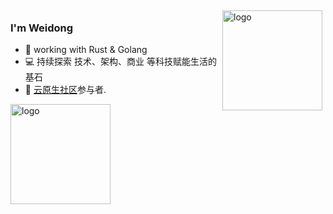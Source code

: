 <img src="https://github-readme-stats.vercel.app/api?username=dwgeneral&show_icons=true" alt="logo" height="160" align="right" style="margin: 5px; margin-bottom: 20px;" />

### I'm Weidong

- 🤟 working with Rust & Golang
- 💻 持续探索 技术、架构、商业 等科技赋能生活的基石 
- 📖 [云原生社区](https://cloudnative.to/)参与者.

<img src="https://github-profile-trophy.vercel.app/?username=dwgeneral&theme=flat&column=7" alt="logo" height="160" align="center" style="margin: auto; margin-bottom: 20px;" />
